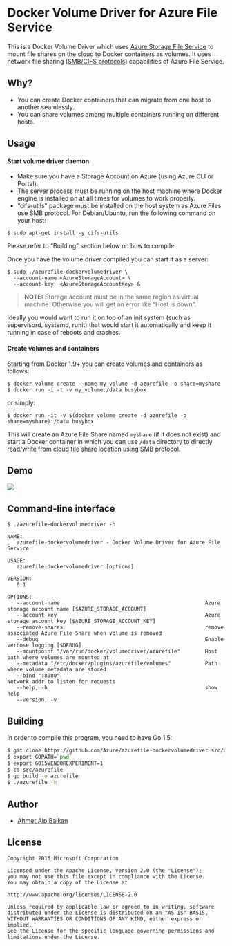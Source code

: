 # Docker Volume Driver for Azure File Service

This is a Docker Volume Driver which uses [Azure Storage File Service][afs]
to mount file shares on the cloud to Docker containers as volumes. It uses network
file sharing ([SMB/CIFS protocols][smb]) capabilities of Azure File Service.

## Why?

- You can create Docker containers that can migrate from one host to another seamlessly.
- You can share volumes among multiple containers running on different hosts.

## Usage

#### Start volume driver daemon

* Make sure you have a Storage Account on Azure (using Azure CLI or Portal).
* The server process must be running on the host machine where Docker engine is installed on 
  at all times for volumes to work properly.
* “cifs-utils” package must be installed on the host system as Azure Files use SMB protocol.
  For Debian/Ubuntu, run the following command on your host:
```shell
$ sudo apt-get install -y cifs-utils
```

Please refer to “Building” section below on how to compile.

Once you have the volume driver compiled you can start it as a server:

```shell
$ sudo ./azurefile-dockervolumedriver \
  --account-name <AzureStorageAccount> \
  --account-key  <AzureStorageAccountKey> &
```

> **NOTE:** Storage account must be in the same region as virtual machine. Otherwise
> you will get an error like “Host is down”.

Ideally you would want to run it on top of an init system (such as supervisord, systemd,
runit) that would start it automatically and keep it running in case of reboots and crashes.

#### Create volumes and containers

Starting from Docker 1.9+ you can create volumes and containers as follows:

```shell
$ docker volume create --name my_volume -d azurefile -o share=myshare
$ docker run -i -t -v my_volume:/data busybox
```

or simply:

```shell
$ docker run -it -v $(docker volume create -d azurefile -o share=myshare):/data busybox
```

This will create an Azure File Share named `myshare` (if it does not exist)
and start a Docker container in which you can use `/data` directory to directly
read/write from cloud file share location using SMB protocol.

## Demo

![](http://cl.ly/image/2z1z1y030u3B/Image%202015-10-06%20at%203.18.39%20PM.gif)

## Command-line interface

```
$ ./azurefile-dockervolumedriver -h

NAME:
   azurefile-dockervolumedriver - Docker Volume Driver for Azure File Service

USAGE:
   azurefile-dockervolumedriver [options]

VERSION:
   0.1

OPTIONS:
   --account-name                                               Azure storage account name [$AZURE_STORAGE_ACCOUNT]
   --account-key                                                Azure storage account key [$AZURE_STORAGE_ACCOUNT_KEY]
   --remove-shares                                              remove associated Azure File Share when volume is removed
   --debug                                                      Enable verbose logging [$DEBUG]
   --mountpoint "/var/run/docker/volumedriver/azurefile"        Host path where volumes are mounted at
   --metadata "/etc/docker/plugins/azurefile/volumes"           Path where volume metadata are stored
   --bind ":8080"                                               Network addr to listen for requests
   --help, -h                                                   show help
   --version, -v
```

## Building

In order to compile this program, you need to have Go 1.5:

```sh
$ git clone https://github.com/Azure/azurefile-dockervolumedriver src/azurefile
$ export GOPATH=`pwd`
$ export GO15VENDOREXPERIMENT=1
$ cd src/azurefile
$ go build -o azurefile
$ ./azurefile -h
```


## Author

* [Ahmet Alp Balkan](https://github.com/ahmetalpbalkan)

## License

```
Copyright 2015 Microsoft Corporation

Licensed under the Apache License, Version 2.0 (the "License");
you may not use this file except in compliance with the License.
You may obtain a copy of the License at

http://www.apache.org/licenses/LICENSE-2.0

Unless required by applicable law or agreed to in writing, software
distributed under the License is distributed on an "AS IS" BASIS,
WITHOUT WARRANTIES OR CONDITIONS OF ANY KIND, either express or implied.
See the License for the specific language governing permissions and
limitations under the License.
```

[afs]: http://blogs.msdn.com/b/windowsazurestorage/archive/2014/05/12/introducing-microsoft-azure-file-service.aspx
[smb]: https://msdn.microsoft.com/en-us/library/windows/desktop/aa365233(v=vs.85).aspx
